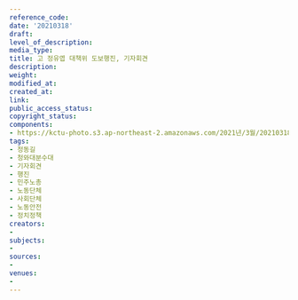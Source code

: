 ```yaml
---
reference_code: 
date: '20210318'
draft: 
level_of_description: 
media_type: 
title: 고 정유엽 대책위 도보행진, 기자회견
description: 
weight: 
modified_at: 
created_at: 
link: 
public_access_status: 
copyright_status: 
components:
- https://kctu-photo.s3.ap-northeast-2.amazonaws.com/2021년/3월/20210318-고+정유엽+대책위+도보행진,+기자회견_정동길_청와대분수대_기자회견_행진_민주노총_노동단체_사회단체_노동안전_정치정책/_1DX0278.jpg
tags:
- 정동길
- 청와대분수대
- 기자회견
- 행진
- 민주노총
- 노동단체
- 사회단체
- 노동안전
- 정치정책
creators:
- 
subjects:
- 
sources:
- 
venues:
- 
---
```


